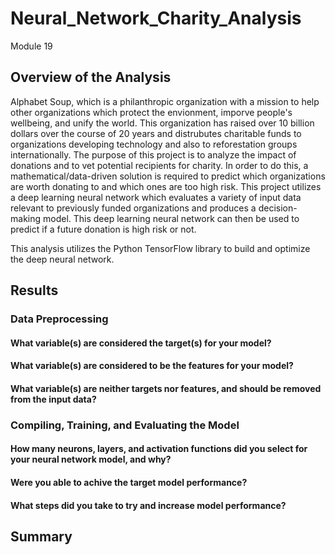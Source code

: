 # Neural_Network_Charity_Analysis
Module 19

## Overview of the Analysis
Alphabet Soup, which is a philanthropic organization with a mission to help other organizations which protect the envionment, imporve people's wellbeing, and unify the world. This organization has raised over 10 billion dollars over the course of 20 years and distrubutes charitable funds to organizations developing technology and also to reforestation groups internationally. The purpose of this project is to analyze the impact of donations and to vet potential recipients for charity. In order to do this, a mathematical/data-driven solution is required to predict which organizations are worth donating to and which ones are too high risk. This project utilizes a deep learning neural network which evaluates a variety of input data relevant to previously funded organizations and produces a decision-making model. This deep learning neural network can then be used to predict if a future donation is high risk or not.

This analysis utilizes the Python TensorFlow library to build and optimize the deep neural network.

## Results

### Data Preprocessing

#### What variable(s) are considered the target(s) for your model?

#### What variable(s) are considered to be the features for your model?

#### What variable(s) are neither targets nor features, and should be removed from the input data?

### Compiling, Training, and Evaluating the Model

#### How many neurons, layers, and activation functions did you select for your neural network model, and why?

#### Were you able to achive the target model performance?

#### What steps did you take to try and increase model performance?

## Summary
